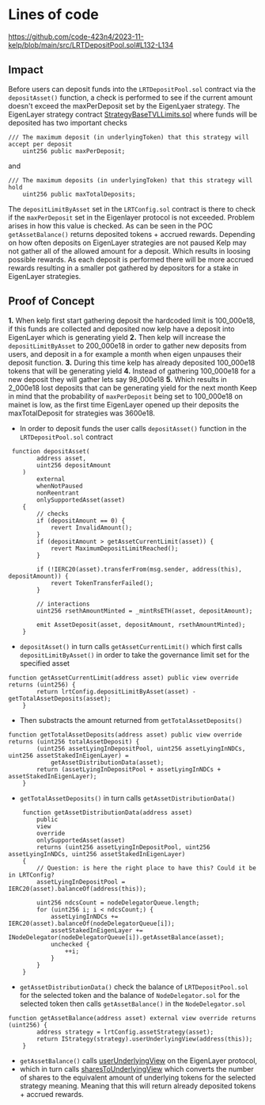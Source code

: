 # Lines of code

https://github.com/code-423n4/2023-11-kelp/blob/main/src/LRTDepositPool.sol#L132-L134

## Impact
Before users can deposit funds into the ```LRTDepositPool.sol``` contract via the ```depositAsset()``` function, a check is performed to see if the current amount doesn't exceed the maxPerDeposit set by the EigenLyaer strategy.
The EigenLayer strategy contract [StrategyBaseTVLLimits.sol](https://github.com/Layr-Labs/eigenlayer-contracts/blob/master/src/contracts/strategies/StrategyBaseTVLLimits.sol) where funds will be deposited has two important checks 
```
/// The maximum deposit (in underlyingToken) that this strategy will accept per deposit
    uint256 public maxPerDeposit;
```
and

```
/// The maximum deposits (in underlyingToken) that this strategy will hold
    uint256 public maxTotalDeposits;
```
The ```depositLimitByAsset``` set in the ```LRTConfig.sol``` contract is there to check if the ```maxPerDeposit``` set in the Eigenlayer protocol is not exceeded. Problem arises in how this value is checked. As can be seen in the POC  ```getAssetBalance()``` returns deposited tokens + accrued rewards. Depending on how often deposits on EigenLayer strategies are not paused Kelp may not gather all of the allowed amount for a deposit. Which results in loosing possible rewards. As each deposit is performed there will be more accrued rewards resulting in a smaller pot gathered by depositors for a stake in EigenLayer strategies.

## Proof of Concept
  **1.** When kelp first start gathering deposit the hardcoded limit is 100_000e18, if this funds are collected and deposited now kelp have a deposit into EigenLayer which is generating yield
  **2.** Then kelp will increase the ```depositLimitByAsset``` to 200_000e18 in order to gather new deposits from users, and deposit in a for example a month when eigen unpauses their deposit function.
  **3.** During this time kelp has already deposited 100_000e18 tokens that will be generating yield
  **4.** Instead of gathering 100_000e18 for a new deposit they will gather lets say 98_000e18
  **5.** Which results in 2_000e18 lost deposits that can be generating yield for the next month
Keep in mind that the probability of ```maxPerDeposit``` being set to 100_000e18 on mainet is low, as the first time EigenLayer opened up their deposits the maxTotalDeposit for strategies was 3600e18.

 - In order to deposit funds the user calls ```depositAsset()``` function in the ```LRTDepositPool.sol``` contract
```
 function depositAsset(
        address asset,
        uint256 depositAmount
    )
        external
        whenNotPaused
        nonReentrant
        onlySupportedAsset(asset)
    {
        // checks
        if (depositAmount == 0) {
            revert InvalidAmount();
        }
        if (depositAmount > getAssetCurrentLimit(asset)) {
            revert MaximumDepositLimitReached();
        }

        if (!IERC20(asset).transferFrom(msg.sender, address(this), depositAmount)) {
            revert TokenTransferFailed();
        }

        // interactions
        uint256 rsethAmountMinted = _mintRsETH(asset, depositAmount);

        emit AssetDeposit(asset, depositAmount, rsethAmountMinted);
    }
```
 - ```depositAsset()``` in turn calls ```getAssetCurrentLimit()``` which first calls ```depositLimitByAsset()``` in order to take the governance limit set for the specified asset

``` 
function getAssetCurrentLimit(address asset) public view override returns (uint256) {
        return lrtConfig.depositLimitByAsset(asset) - getTotalAssetDeposits(asset);
    }
```
 - Then substracts the amount returned from ```getTotalAssetDeposits()``` 

```
function getTotalAssetDeposits(address asset) public view override returns (uint256 totalAssetDeposit) {
        (uint256 assetLyingInDepositPool, uint256 assetLyingInNDCs, uint256 assetStakedInEigenLayer) =
            getAssetDistributionData(asset);
        return (assetLyingInDepositPool + assetLyingInNDCs + assetStakedInEigenLayer);
    }
```

 - ```getTotalAssetDeposits()``` in turn calls ```getAssetDistributionData()```

```
    function getAssetDistributionData(address asset)
        public
        view
        override
        onlySupportedAsset(asset)
        returns (uint256 assetLyingInDepositPool, uint256 assetLyingInNDCs, uint256 assetStakedInEigenLayer)
    {
        // Question: is here the right place to have this? Could it be in LRTConfig?
        assetLyingInDepositPool = IERC20(asset).balanceOf(address(this));

        uint256 ndcsCount = nodeDelegatorQueue.length;
        for (uint256 i; i < ndcsCount;) {
            assetLyingInNDCs += IERC20(asset).balanceOf(nodeDelegatorQueue[i]);
            assetStakedInEigenLayer += INodeDelegator(nodeDelegatorQueue[i]).getAssetBalance(asset);
            unchecked {
                ++i;
            }
        }
    }
```

 - ```getAssetDistributionData()``` check the balance of ```LRTDepositPool.sol``` for the selected token  and the balance of ```NodeDelegator.sol``` for the selected token then calls ```getAssetBalance()``` in the ```NodeDelegator.sol```

```
function getAssetBalance(address asset) external view override returns (uint256) {
        address strategy = lrtConfig.assetStrategy(asset);
        return IStrategy(strategy).userUnderlyingView(address(this));
    }
```
 - ```getAssetBalance()``` calls [userUnderlyingView](https://github.com/Layr-Labs/eigenlayer-contracts/blob/master/src/contracts/strategies/StrategyBase.sol#L245-L251) on the EigenLayer protocol, 
 - which in turn calls  [sharesToUnderlyingView](https://github.com/Layr-Labs/eigenlayer-contracts/blob/master/src/contracts/strategies/StrategyBase.sol#L200-L206) which converts the number of shares to the equivalent amount of underlying tokens for the selected strategy meaning. Meaning that this will return already deposited tokens + accrued rewards.
